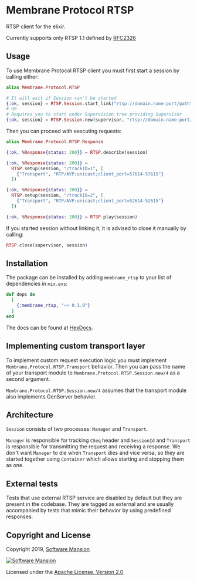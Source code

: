 # Membrane Protocol RTSP

RTSP client for the elixir.

Currently supports only RTSP 1.1 defined by
[RFC2326](https://tools.ietf.org/html/rfc2326)

## Usage

To use Membrane Protocol RTSP client you must first start a session by calling either:

```elixir
alias Membrane.Protocol.RTSP

# It will exit if Session can't be started
{:ok, session} = RTSP.Session.start_link("rtsp://domain.name:port/path")
# OR
# Requires you to start under Supervision tree providing Supervisor
{:ok, session} = RTSP.Session.new(supervisor, "rtsp://domain.name:port/path")
```

Then you can proceed with executing requests:

```elixir
alias Membrane.Protocol.RTSP.Response

{:ok, %Response{status: 200}} = RTSP.describe(session)

{:ok, %Response{status: 200}} =
  RTSP.setup(session, "/trackID=1", [
    {"Transport", "RTP/AVP;unicast;client_port=57614-57615"}
  ])

{:ok, %Response{status: 200}} =
  RTSP.setup(session, "/trackID=2", [
    {"Transport", "RTP/AVP;unicast;client_port=52614-52615"}
  ])

{:ok, %Response{status: 200}} = RTSP.play(session)
```

If you started session without linking it, it is advised to close it manually
by calling:

```elixir
RTSP.close(supervisor, session)
```

## Installation

The package can be installed by adding `membrane_rtsp` to your list
of dependencies in `mix.exs`:

```elixir
def deps do
  [
    {:membrane_rtsp, "~> 0.1.0"}
  ]
end
```

The docs can be found at [HexDocs](https://hexdocs.pm/membrane_protocol_rtsp).

## Implementing custom transport layer

To implement custom request execution logic you must implement
`Membrane.Protocol.RTSP.Transport` behavior. Then you can pass
the name of your transport module to `Membrane.Protocol.RTSP.Session.new/4` as
a second argument.

`Membrane.Protocol.RTSP.Session.new/4` assumes that the transport module also implements
GenServer behavior.

## Architecture

`Session` consists of two processes: `Manager` and `Transport`.

`Manager` is responsible for tracking `CSeq` header and `SessionId` and `Transport`
is responsible for transmitting the request and receiving a response. We don't want `Manager`
to die when `Transport` dies and vice versa, so they are started together using
`Container` which allows starting and stopping them as one.

## External tests

Tests that use external RTSP service are disabled by default but they are present
in the codebase. They are tagged as external and are usually accompanied by
tests that mimic their behavior by using predefined responses.

## Copyright and License

Copyright 2019, [Software Mansion](https://swmansion.com/?utm_source=git&utm_medium=readme&utm_campaign=membrane)

[![Software Mansion](https://membraneframework.github.io/static/logo/swm_logo_readme.png)](https://swmansion.com/?utm_source=git&utm_medium=readme&utm_campaign=membrane)

Licensed under the [Apache License, Version 2.0](LICENSE)